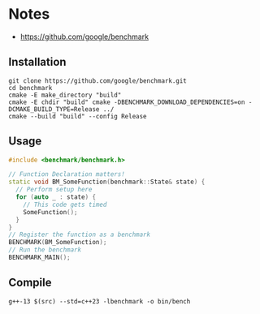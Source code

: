 # Notes

- https://github.com/google/benchmark

## Installation
```shell
git clone https://github.com/google/benchmark.git
cd benchmark
cmake -E make_directory "build"
cmake -E chdir "build" cmake -DBENCHMARK_DOWNLOAD_DEPENDENCIES=on -DCMAKE_BUILD_TYPE=Release ../
cmake --build "build" --config Release
```

## Usage
```cpp
#include <benchmark/benchmark.h>

// Function Declaration matters!
static void BM_SomeFunction(benchmark::State& state) {
  // Perform setup here
  for (auto _ : state) {
    // This code gets timed
    SomeFunction();
  }
}
// Register the function as a benchmark
BENCHMARK(BM_SomeFunction);
// Run the benchmark
BENCHMARK_MAIN();
```

## Compile
```shell
g++-13 $(src) --std=c++23 -lbenchmark -o bin/bench 
```

